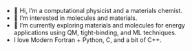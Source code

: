 - 👋 Hi, I’m a computational physicist and a materials chemist.
- 👀 I’m interested in molecules and materials.
- 🌱 I’m currently exploring materials and molecules for energy applications using QM, tight-binding, and ML techniques.
- I love Modern Fortran + Python, C, and a bit of C++.

